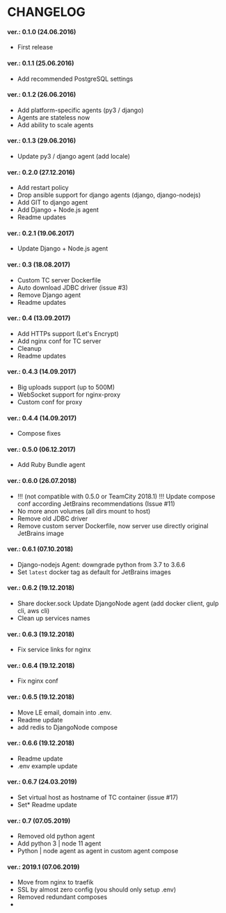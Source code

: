 CHANGELOG
=========

#### ver.: 0.1.0 (24.06.2016)
* First release

#### ver.: 0.1.1 (25.06.2016)
* Add recommended PostgreSQL settings

#### ver.: 0.1.2 (26.06.2016)
* Add platform-specific agents (py3 / django)
* Agents are stateless now
* Add ability to scale agents

#### ver.: 0.1.3 (29.06.2016)
* Update py3 / django agent (add locale)

#### ver.: 0.2.0 (27.12.2016)
* Add restart policy
* Drop ansible support for django agents (django, django-nodejs)
* Add GIT to django agent
* Add Django + Node.js agent
* Readme updates

#### ver.: 0.2.1 (19.06.2017)
* Update Django + Node.js agent

#### ver.: 0.3 (18.08.2017)
* Custom TC server Dockerfile
* Auto download JDBC driver (issue #3)
* Remove Django agent
* Readme updates

#### ver.: 0.4 (13.09.2017)
* Add HTTPs support (Let's Encrypt)
* Add nginx conf for TC server
* Cleanup
* Readme updates

#### ver.: 0.4.3 (14.09.2017)
* Big uploads support (up to 500M)
* WebSocket support for nginx-proxy 
* Custom conf for proxy

#### ver.: 0.4.4 (14.09.2017)
* Compose fixes

#### ver.: 0.5.0 (06.12.2017)
* Add Ruby Bundle agent

#### ver.: 0.6.0 (26.07.2018)
* !!! (not compatible with 0.5.0 or TeamCity 2018.1) !!! Update compose conf according JetBrains recommendations (Issue #11)
* No more anon volumes (all dirs mount to host)
* Remove old JDBC driver
* Remove custom server Dockerfile, now server use directly original JetBrains image

#### ver.: 0.6.1 (07.10.2018)
* Django-nodejs Agent: downgrade python from 3.7 to 3.6.6
* Set `latest` docker tag as default for JetBrains images

#### ver.: 0.6.2 (19.12.2018)
* Share docker.sock Update DjangoNode agent (add docker client, gulp cli, aws cli) 
* Clean up services names

#### ver.: 0.6.3 (19.12.2018)
* Fix service links for nginx

#### ver.: 0.6.4 (19.12.2018)
* Fix nginx conf

#### ver.: 0.6.5 (19.12.2018)
* Move LE email, domain into .env. 
* Readme update
* add redis to DjangoNode compose

#### ver.: 0.6.6 (19.12.2018)
* Readme update
* .env example update

#### ver.: 0.6.7 (24.03.2019)
* Set virtual host as hostname of TC container (issue #17)
* Set* Readme update

#### ver.: 0.7 (07.05.2019)
* Removed old python agent
* Add python 3 | node 11 agent
* Python | node agent as agent in custom agent compose

#### ver.: 2019.1 (07.06.2019)
* Move from nginx to traefik
* SSL by almost zero config (you should only setup .env)
* Removed redundant composes
* 